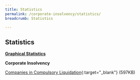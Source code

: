 ```yaml
---
title: Statistics
permalink: /corporate-insolvency/statistics/
breadcrumb: Statistics

---
```



Statistics
---

<u><b>Graphical Statistics</b></u>

**Corporate Insolvency**

[Companies in Compulsory Liquidation](/files/CompaniesLiquidation.pdf/){:target="_blank"} (597KB)

